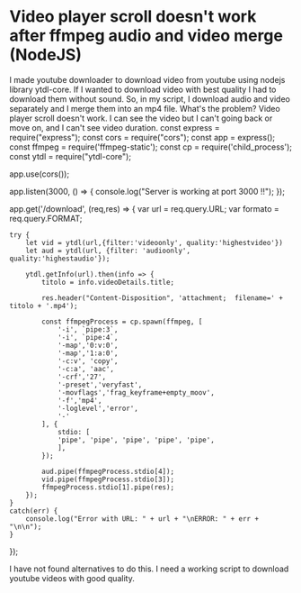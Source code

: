 
# Video player scroll doesn't work after ffmpeg audio and video merge (NodeJS)

I made youtube downloader to download video from youtube using nodejs library ytdl-core. If I wanted to download video with best quality I had to download them without sound. So, in my script, I download audio and video separately and I merge them into an mp4 file.
What's the problem? Video player scroll doesn't work. I can see the video but I can't going back or move on, and I can't see video duration.
const express = require("express");
const cors = require("cors");
const app = express();
const ffmpeg = require('ffmpeg-static');
const cp = require('child_process');
const ytdl = require("ytdl-core");

app.use(cors());

app.listen(3000, () => {
    console.log("Server is working at port 3000 !!");
});

app.get('/download', (req,res) => {
    var url = req.query.URL;
    var formato = req.query.FORMAT;

    try {
        let vid = ytdl(url,{filter:'videoonly', quality:'highestvideo'})
        let aud = ytdl(url, {filter: 'audioonly', quality:'highestaudio'});

        ytdl.getInfo(url).then(info => {
            titolo = info.videoDetails.title;

            res.header("Content-Disposition", 'attachment;  filename=' + titolo + '.mp4');

            const ffmpegProcess = cp.spawn(ffmpeg, [
                '-i', `pipe:3`,
                '-i', `pipe:4`,
                '-map','0:v:0',
                '-map','1:a:0',
                '-c:v', 'copy',
                '-c:a', 'aac',
                '-crf','27',
                '-preset','veryfast',
                '-movflags','frag_keyframe+empty_moov',
                '-f','mp4',
                '-loglevel','error',
                '-'
            ], {
                stdio: [
                'pipe', 'pipe', 'pipe', 'pipe', 'pipe',
                ],
            });
              
            aud.pipe(ffmpegProcess.stdio[4]);
            vid.pipe(ffmpegProcess.stdio[3]);
            ffmpegProcess.stdio[1].pipe(res);
        });
    }
    catch(err) {
        console.log("Error with URL: " + url + "\nERROR: " + err + "\n\n");
    }
});

I have not found alternatives to do this. I need a working script to download youtube videos with good quality.

        